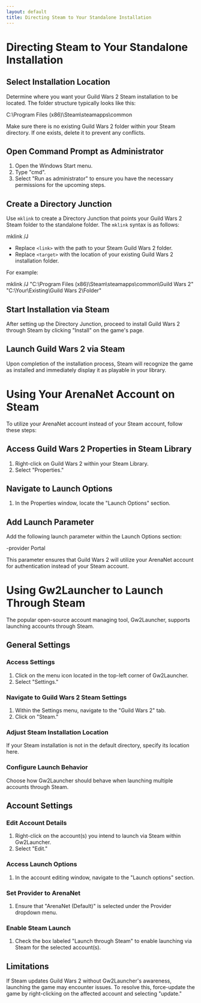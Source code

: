 ```yaml
---
layout: default
title: Directing Steam to Your Standalone Installation
---
```


# Directing Steam to Your Standalone Installation

## Select Installation Location

Determine where you want your Guild Wars 2 Steam installation to be located. The folder structure typically looks like this:

C:\Program Files (x86)\Steam\steamapps\common

Make sure there is no existing Guild Wars 2 folder within your Steam directory. If one exists, delete it to prevent any conflicts.

## Open Command Prompt as Administrator

1. Open the Windows Start menu.
2. Type "cmd".
3. Select "Run as administrator" to ensure you have the necessary permissions for the upcoming steps.

## Create a Directory Junction

Use `mklink` to create a Directory Junction that points your Guild Wars 2 Steam folder to the standalone folder. The `mklink` syntax is as follows:

mklink /J <link> <target>


- Replace `<link>` with the path to your Steam Guild Wars 2 folder.
- Replace `<target>` with the location of your existing Guild Wars 2 installation folder.

For example:

mklink /J "C:\Program Files (x86)\Steam\steamapps\common\Guild Wars 2" "C:\Your\Existing\Guild Wars 2\Folder"


## Start Installation via Steam

After setting up the Directory Junction, proceed to install Guild Wars 2 through Steam by clicking "Install" on the game's page.

## Launch Guild Wars 2 via Steam

Upon completion of the installation process, Steam will recognize the game as installed and immediately display it as playable in your library.

# Using Your ArenaNet Account on Steam

To utilize your ArenaNet account instead of your Steam account, follow these steps:

## Access Guild Wars 2 Properties in Steam Library

1. Right-click on Guild Wars 2 within your Steam Library.
2. Select "Properties."

## Navigate to Launch Options

1. In the Properties window, locate the "Launch Options" section.

## Add Launch Parameter

Add the following launch parameter within the Launch Options section:

-provider Portal


This parameter ensures that Guild Wars 2 will utilize your ArenaNet account for authentication instead of your Steam account.

# Using Gw2Launcher to Launch Through Steam

The popular open-source account managing tool, Gw2Launcher, supports launching accounts through Steam.

## General Settings

### Access Settings

1. Click on the menu icon located in the top-left corner of Gw2Launcher.
2. Select "Settings."

### Navigate to Guild Wars 2 Steam Settings

1. Within the Settings menu, navigate to the "Guild Wars 2" tab.
2. Click on "Steam."

### Adjust Steam Installation Location

If your Steam installation is not in the default directory, specify its location here.

### Configure Launch Behavior

Choose how Gw2Launcher should behave when launching multiple accounts through Steam.

## Account Settings

### Edit Account Details

1. Right-click on the account(s) you intend to launch via Steam within Gw2Launcher.
2. Select "Edit."

### Access Launch Options

1. In the account editing window, navigate to the "Launch options" section.

### Set Provider to ArenaNet

1. Ensure that "ArenaNet (Default)" is selected under the Provider dropdown menu.

### Enable Steam Launch

1. Check the box labeled "Launch through Steam" to enable launching via Steam for the selected account(s).

## Limitations

If Steam updates Guild Wars 2 without Gw2Launcher's awareness, launching the game may encounter issues. To resolve this, force-update the game by right-clicking on the affected account and selecting "update."

